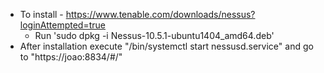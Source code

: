  - To install - https://www.tenable.com/downloads/nessus?loginAttempted=true
	 - Run 'sudo dpkg -i Nessus-10.5.1-ubuntu1404_amd64.deb'
 - After installation execute "/bin/systemctl start nessusd.service" and go to "https://joao:8834/#/"